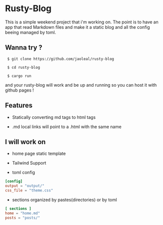 # Rusty-Blog

This is a simple weekend project that i'm working on.
The point is to have an app that read Markdown files and make it a static blog and all the config beeing managed by toml.

## Wanna try ?

```
 $ git clone https://github.com/jaoleal/rusty-blog  

 $ cd rusty-blog

 $ cargo run
```
and your rusty-blog will work and be up and running so you can host it with github pages !

## Features

* Statically converting md tags to html tags

* .md local links will point to a .html with the same name

## I will work on

* home page static template

* Tailwind Support

* toml config
``` TOML
[config]
output = "output/"
css_file = "theme.css"
```
* sections organized by pastes(directories) or by toml
``` TOML
[ sections ]
home = "home.md"
posts = "posts/"
```